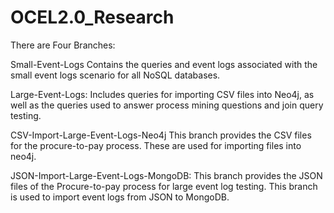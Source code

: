 # OCEL2.0_Research
There are Four Branches:

Small-Event-Logs
    Contains the queries and event logs associated with the small event logs scenario for all NoSQL databases. 
    
Large-Event-Logs:
    Includes queries for importing CSV files into Neo4j, as well as the queries used to answer process mining questions and join query testing.
    
CSV-Import-Large-Event-Logs-Neo4j
    This branch provides the CSV files for the procure-to-pay process. These are used for importing files into neo4j.
    
JSON-Import-Large-Event-Logs-MongoDB:
    This branch provides the JSON files of the Procure-to-pay process for large event log testing. This branch is used to import event logs from JSON to MongoDB. 


